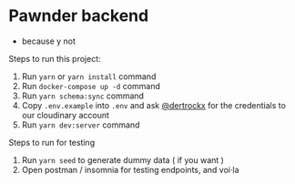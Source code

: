 # Pawnder backend

- because y not

Steps to run this project:

1. Run `yarn` or `yarn install` command
2. Run `docker-compose up -d` command
3. Run `yarn schema:sync` command
4. Copy `.env.example` into `.env` and ask [@dertrockx](https://github.com/dertrockx) for the credentials to our cloudinary account
5. Run `yarn dev:server` command

Steps to run for testing

1. Run `yarn seed` to generate dummy data ( if you want )
2. Open postman / insomnia for testing endpoints, and voi·la

